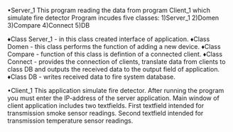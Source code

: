 •Server_1 
This program reading the data from program Client_1 which simulate fire detector
Program incudes five classes:
1)Server_1
2)Domen
3)Compare
4)Connect
5)DB

♦Class Server_1 - in this class created interface of application.
♦Class Domen - this class performs the function of adding a new device.
♦Class Compare - function of this class is defintion of a connected client.
♦Class Connect - provides the connection of clients, translate data from clients to class DB and outputs the received data to the output field of application. 
♦Class DB - writes received data to fire system database.

•Client_1
This application simulate fire detector. After running the program you must enter the IP-address of the server application.
Main window of client application includes two textfields. 
First textfield intended for transmission smoke sensor readings.
Second textfield intended for transmission temperature sensor readings.
